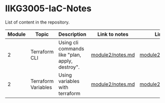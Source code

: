 # IIKG3005-IaC-Notes

List of content in the repository.

| **Module** | **Topic**              | **Description**                                      | **Link to notes**                                                                       | **Link to Folder**        |
|------------|------------------------|------------------------------------------------------|-----------------------------------------------------------------------------------------|---------------------------|
| 2          |   Terraform CLI        |   Using cli commands like "plan, apply, destroy".   |  [module2/notes.md](https://github.com/KjetilIN/IIKG3005-IaC-Notes/blob/main/modul2/notes.md)   |        [module2/deployresources/](https://github.com/KjetilIN/IIKG3005-IaC-Notes/tree/main/modul2/delpoyresources)                 |
| 2          |   Terraform Variables  |   Using variables with terraform                     |  [module2/notes.md](https://github.com/KjetilIN/IIKG3005-IaC-Notes/blob/main/modul2/notes.md)   | [module2/variables-demo/](https://github.com/KjetilIN/IIKG3005-IaC-Notes/tree/main/modul2/variables-demo)                         |

